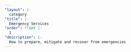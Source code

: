 ```yaml
---
"layout": |-
  category
"title": |-
  Emergency Services
"order": !!int |-
  1
"description": |-
  How to prepare, mitigate and recover from emergencies
---
```

